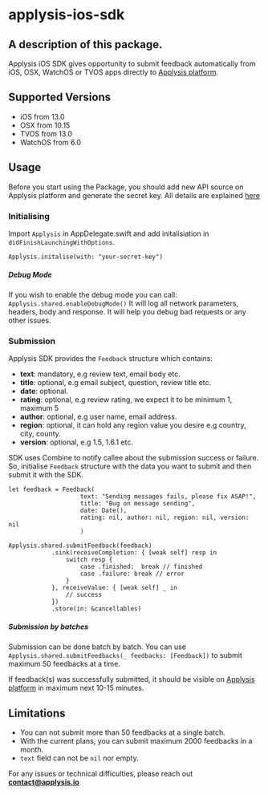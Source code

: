 # applysis-ios-sdk

## A description of this package.
Applysis iOS SDK gives opportunity to submit feedback automatically from iOS, OSX, WatchOS or TVOS apps directly to [Applysis platform](https://app.applysis.io/).

## Supported Versions
* iOS from 13.0
* OSX from 10.15
* TVOS from 13.0
* WatchOS from 6.0

## Usage
Before you start using the Package, you should add new API source on Applysis platform and generate the secret key. All details are explained [here](http://docs.applysis.io/)

### Initialising
Import `Applysis` in AppDelegate.swift and add initalisiation in `didFinishLaunchingWithOptions`.

`Applysis.initalise(with: "your-secret-key")`

##### Debug Mode
If you wish to enable the debug mode you can call:
`Applysis.shared.enableDebugMode()`
It will log all network parameters, headers, body and response. It will help you debug bad requests or any other issues.

### Submission
Applysis SDK provides the `Feedback` structure which contains:
-   **text**: mandatory, e.g review text, email body etc.
-   **title**: optional, e.g email subject, question, review title etc.
-   **date**: optional.
-   **rating**: optional, e.g review rating, we expect it to be minimum 1, maximum 5
-   **author**: optional, e.g user name, email address.
-   **region**: optional, it can hold any region value you desire e.g country, city, county.
-   **version**: optional, e.g 1.5, 1.6.1 etc.

SDK uses Combine to notify callee about the submission success or failure. So, initialise `Feedback` structure with the data you want to submit and then submit it with the SDK.

```
let feedback = Feedback(
                    text: "Sending messages fails, please fix ASAP!", 
                    title: "Bug on message sending", 
                    date: Date(), 
                    rating: nil, author: nil, region: nil, version: nil
                    )
                    
Applysis.shared.submitFeedback(feedback)
            .sink(receiveCompletion: { [weak self] resp in
                switch resp {
                    case .finished:  break // finished
                    case .failure: break // error
                }
            }, receiveValue: { [weak self] _ in
                // success
            })
            .store(in: &cancellables)
```

##### Submission by batches
Submission can be done batch by batch. You can use `Applysis.shared.submitFeedbacks(_ feedbacks: [Feedback])` to submit maximum 50 feedbacks at a time.

If feedback(s) was successfully submitted, it should be visible on [Applysis platform](https://docs.applysis.io/API/a-creating-api-source/) in maximum next 10-15 minutes.

## Limitations
* You can not submit more than 50 feedbacks at a single batch.
* With the current plans, you can submit maximum 2000 feedbacks in a month.
* `text` field can not be `nil` nor empty.
 
For any issues or technical difficulties, please reach out **contact@applysis.io**

